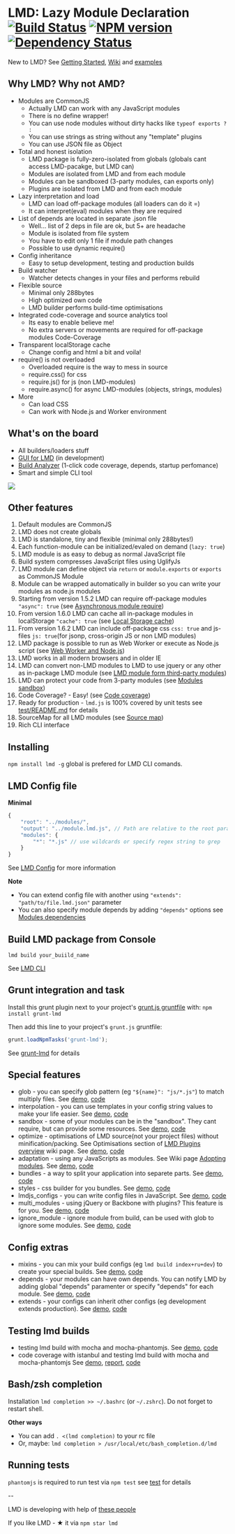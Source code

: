 # LMD: Lazy Module Declaration [![Build Status](https://secure.travis-ci.org/azproduction/lmd.png?branch=master)](http://travis-ci.org/azproduction/lmd) [![NPM version](https://badge.fury.io/js/lmd.png)](http://badge.fury.io/js/lmd) [![Dependency Status](https://gemnasium.com/azproduction/lmd.png)](https://gemnasium.com/azproduction/lmd)

New to LMD? See [Getting Started](https://github.com/azproduction/lmd/wiki/Getting-started),
[Wiki](https://github.com/azproduction/lmd/wiki/) and [examples](examples/)

## Why LMD? Why not AMD?

 - Modules are CommonJS
   - Actually LMD can work with any JavaScript modules
   - There is no define wrapper!
   - You can use node modules without dirty hacks like `typeof exports ? :`
   - You can use strings as string without any "template" plugins
   - You can use JSON file as Object
 - Total and honest isolation
   - LMD package is fully-zero-isolated from globals (globals cant access LMD-pacakge, but LMD can)
   - Modules are isolated from LMD and from each module
   - Modules can be sandboxed (3-party modules, can exports only)
   - Plugins are isolated from LMD and from each module
 - Lazy interpretation and load
   - LMD can load off-package modules (all loaders can do it =)
   - It can interpret(eval) modules when they are required
 - List of depends are located in separate .json file
   - Well... list of 2 deps in file are ok, but 5+ are headache
   - Module is isolated from file system
   - You have to edit only 1 file if module path changes
   - Possible to use dynamic require()
 - Config inheritance
   - Easy to setup development, testing and production builds
 - Build watcher
   - Watcher detects changes in your files and performs rebuild
 - Flexible source
   - Minimal only 288bytes
   - High optimized own code
   - LMD builder performs build-time optimisations
 - Integrated code-coverage and source analytics tool
   - Its easy to enable believe me!
   - No extra servers or movements are required for off-package modules Code-Coverage
 - Transparent localStorage cache
   - Change config and html a bit and voila!
 - require() is not overloaded
   - Overloaded require is the way to mess in source
   - require.css() for css
   - require.js() for js (non LMD-modules)
   - require.async() for async LMD-modules (objects, strings, modules)
 - More
   - Can load CSS
   - Can work with Node.js and Worker environment


## What's on the board

  * All builders/loaders stuff
  * [GUI for LMD](images/lmd_gui_prototype.png) (in development)
  * [Build Analyzer](images/coverage_package.png) (1-click code coverage, depends, startup perfomance)
  * Smart and simple CLI tool

![](images/lmd_cli.png)

## Other features

1. Default modules are CommonJS
2. LMD does not create globals
3. LMD is standalone, tiny and flexible (minimal only 288bytes!)
4. Each function-module can be initialized/evaled on demand (`lazy: true`)
5. LMD module is as easy to debug as normal JavaScript file
6. Build system compresses JavaScript files using UglifyJs
7. LMD module can define object via `return` or `module.exports` or `exports` as CommonJS Module
8. Module can be wrapped automatically in builder so you can write your modules as node.js modules
9. Starting from version 1.5.2 LMD can require off-package modules `"async": true`
(see [Asynchronous module require](https://github.com/azproduction/lmd/wiki/Off-package-modules))
10. From version 1.6.0 LMD can cache all in-package modules in localStorage `"cache": true`
(see [Local Storage cache](https://github.com/azproduction/lmd/wiki/LocalStorage-cache))
11. From version 1.6.2 LMD can include off-package css `css: true` and js-files `js: true`(for jsonp, cross-origin JS or non LMD modules)
12. LMD package is possible to run as Web Worker or execute as Node.js script
(see [Web Worker and Node.js](https://github.com/azproduction/lmd/wiki/Workers-and-Node))
13. LMD works in all modern browsers and in older IE
14. LMD can convert non-LMD modules to LMD to use jquery or any other as in-package LMD module
(see [LMD module form third-party modules](https://github.com/azproduction/lmd/wiki/Adopting-modules))
15. LMD can protect your code from 3-party modules (see [Modules sandbox](https://github.com/azproduction/lmd/wiki/Module-sandbox))
16. Code Coverage? - Easy! (see [Code coverage](https://github.com/azproduction/lmd/wiki/Analytics-and-Code-coverage))
17. Ready for production - `lmd.js` is 100% covered by unit tests see [test/README.md](test) for details
18. SourceMap for all LMD modules (see [Source map](https://github.com/azproduction/lmd/wiki/SourceMap))
19. Rich CLI interface

## Installing

`npm install lmd -g` global is prefered for LMD CLI comands.

## LMD Config file

**Minimal**

```javascript
{
    "root": "../modules/",
    "output": "../module.lmd.js", // Path are relative to the root parameter
    "modules": {
        "*": "*.js" // use wildcards or specify regex string to grep
    }
}
```

See [LMD Config](https://github.com/azproduction/lmd/wiki/LMD-config) for more information

**Note**

 - You can extend config file with another using `"extends": "path/to/file.lmd.json"` parameter
 - You can also specify module depends by adding `"depends"` options see [Modules dependencies](https://github.com/azproduction/lmd/wiki/Module-dependencies)

## Build LMD package from Console

`lmd build your_buiild_name`

See [LMD CLI](https://github.com/azproduction/lmd/wiki/CLI)

## Grunt integration and task

Install this grunt plugin next to your project's [grunt.js gruntfile](https://github.com/gruntjs/grunt/wiki/Getting-started) with: `npm install grunt-lmd`

Then add this line to your project's `grunt.js` gruntfile:

```javascript
grunt.loadNpmTasks('grunt-lmd');
```

See [grunt-lmd](https://github.com/azproduction/grunt-lmd) for details


## Special features

  * glob - you can specify glob pattern (eg `"${name}": "js/*.js"`) to match multiply files. See [demo](http://lmdjs.org/examples/features/glob/), [code](examples/features/glob/)
  * interpolation - you can use templates in your config string values to make your life easier. See [demo](http://lmdjs.org/examples/features/interpolation/), [code](examples/features/interpolation/)
  * sandbox - some of your modules can be in the "sandbox". They cant require, but can provide some resources. See [demo](http://lmdjs.org/examples/features/sandbox/), [code](examples/features/sandbox/)
  * optimize - optimisations of LMD source(not your project files) without minification/packing. See Optimisations section of [LMD Plugins overview](https://github.com/azproduction/lmd/wiki/LMD-Plugins-overview) wiki page. See [demo](http://lmdjs.org/examples/features/optimize/), [code](examples/features/optimize/)
  * adaptation - using any JavaScripts as modules. See Wiki page [Adopting modules](https://github.com/azproduction/lmd/wiki/Adopting-modules). See [demo](http://lmdjs.org/examples/features/adaptation/), [code](examples/features/adaptation/)
  * bundles - a way to split your application into separete parts. See [demo](http://lmdjs.org/examples/features/bundles/), [code](examples/features/bundles/)
  * styles - css builder for you bundles. See [demo](http://lmdjs.org/examples/features/styles/), [code](examples/features/styles/)
  * lmdjs_configs - you can write config files in JavaScript. See [demo](http://lmdjs.org/examples/features/lmdjs_configs/), [code](examples/features/lmdjs_configs/)
  * multi_modules - using jQuery or Backbone with plugins? This feature is for you. See [demo](http://lmdjs.org/examples/features/multi_module/), [code](examples/features/multi_module/)
  * ignore_module - ignore module from build, can be used with glob to ignore some modules. See [demo](http://lmdjs.org/examples/features/ignore_module/), [code](examples/features/ignore_module/)

## Config extras

  * mixins - you can mix your build configs (eg `lmd build index+ru+dev`) to create your special builds. See [demo](http://lmdjs.org/examples/features/mixins/), [code](examples/features/mixins/)
  * depends - your modules can have own depends. You can notify LMD by adding global "depends" paramenter or specify "depends" for each module. See [demo](http://lmdjs.org/examples/features/depends/), [code](examples/features/depends/)
  * extends - your configs can inherit other configs (eg development extends production). See [demo](http://lmdjs.org/examples/features/extends/), [code](examples/features/extends/)

## Testing lmd builds

  * testing lmd build with mocha and mocha-phantomjs. See [demo](http://lmdjs.org/examples/tests/mocha/), [code](examples/tests/mocha/)
  * code coverage with istanbul and testing lmd build with mocha and mocha-phantomjs See [demo](http://lmdjs.org/examples/tests/istanbul/), [report](http://lmdjs.org/examples/tests/istanbul/coverage/), [code](examples/tests/istanbul/)

## Bash/zsh completion

Installation `lmd completion >> ~/.bashrc` (or `~/.zshrc`). Do not forget to restart shell.

**Other ways**

  * You can add `. <(lmd completion)` to your rc file
  * Or, maybe: `lmd completion > /usr/local/etc/bash_completion.d/lmd`

## Running tests

`phantomjs` is required to run test via `npm test` see [test](test) for details

--

LMD is developing with help of [these people](AUTHORS)

If you like LMD - ★ it via `npm star lmd`
